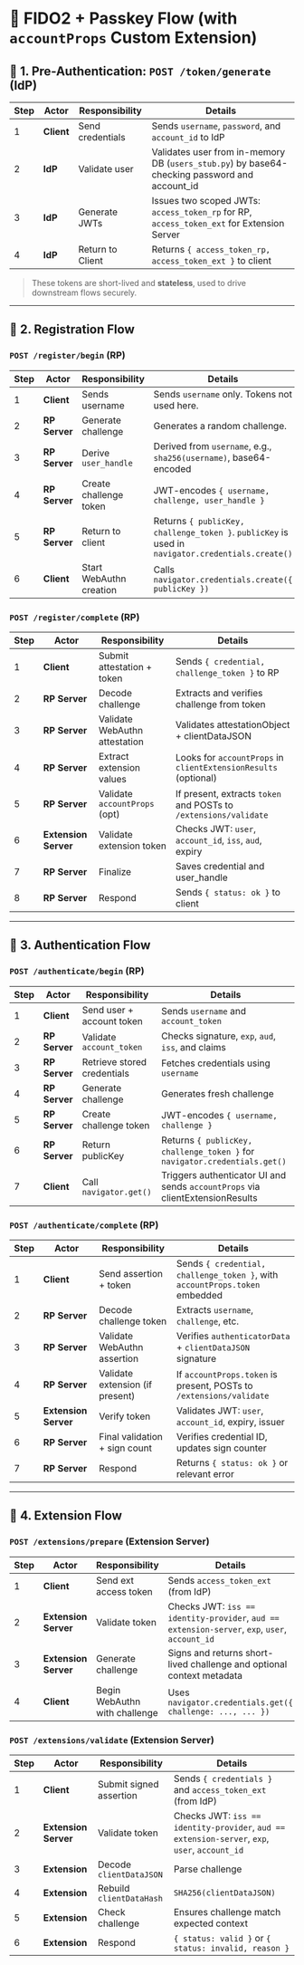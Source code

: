 # 📜 FIDO2 + Passkey Flow (with `accountProps` Custom Extension)

## 🔐 1. Pre-Authentication: `POST /token/generate` (IdP)

| **Step** | **Actor**  | **Responsibility** | **Details**                                                                                       |
|----------|------------|--------------------|---------------------------------------------------------------------------------------------------|
| 1        | **Client** | Send credentials   | Sends `username`, `password`, and `account_id` to IdP                                             |
| 2        | **IdP**    | Validate user      | Validates user from in-memory DB (`users_stub.py`) by base64-checking password and account\_id    |
| 3        | **IdP**    | Generate JWTs      | Issues two scoped JWTs:<br/>`access_token_rp` for RP,<br/>`access_token_ext` for Extension Server |
| 4        | **IdP**    | Return to Client   | Returns `{ access_token_rp, access_token_ext }` to client                                         |

> These tokens are short-lived and **stateless**, used to drive downstream flows securely.

---

## 📝 2. Registration Flow

### `POST /register/begin` (RP)

| **Step** | **Actor**     | **Responsibility**      | **Details**                                                                                       |
|----------|---------------|-------------------------|---------------------------------------------------------------------------------------------------|
| 1        | **Client**    | Sends username          | Sends `username` only. Tokens not used here.                                                      |
| 2        | **RP Server** | Generate challenge      | Generates a random challenge.                                                                     |
| 3        | **RP Server** | Derive `user_handle`    | Derived from `username`, e.g., `sha256(username)`, base64-encoded                                 |
| 4        | **RP Server** | Create challenge token  | JWT-encodes `{ username, challenge, user_handle }`                                                |
| 5        | **RP Server** | Return to client        | Returns `{ publicKey, challenge_token }`. `publicKey` is used in `navigator.credentials.create()` |
| 6        | **Client**    | Start WebAuthn creation | Calls `navigator.credentials.create({ publicKey })`                                               |

### `POST /register/complete` (RP)

| **Step** | **Actor**            | **Responsibility**            | **Details**                                                      |
|----------|----------------------|-------------------------------|------------------------------------------------------------------|
| 1        | **Client**           | Submit attestation + token    | Sends `{ credential, challenge_token }` to RP                    |
| 2        | **RP Server**        | Decode challenge              | Extracts and verifies challenge from token                       |
| 3        | **RP Server**        | Validate WebAuthn attestation | Validates attestationObject + clientDataJSON                     |
| 4        | **RP Server**        | Extract extension values      | Looks for `accountProps` in `clientExtensionResults` (optional)  |
| 5        | **RP Server**        | Validate `accountProps` (opt) | If present, extracts `token` and POSTs to `/extensions/validate` |
| 6        | **Extension Server** | Validate extension token      | Checks JWT: `user`, `account_id`, `iss`, `aud`, expiry           |
| 7        | **RP Server**        | Finalize                      | Saves credential and user\_handle                                |
| 8        | **RP Server**        | Respond                       | Sends `{ status: ok }` to client                                 |

---

## 🔁 3. Authentication Flow

### `POST /authenticate/begin` (RP)

| **Step** | **Actor**     | **Responsibility**          | **Details**                                                                   |
|----------|---------------|-----------------------------|-------------------------------------------------------------------------------|
| 1        | **Client**    | Send user + account token   | Sends `username` and `account_token`                                          |
| 2        | **RP Server** | Validate `account_token`    | Checks signature, `exp`, `aud`, `iss`, and claims                             |
| 3        | **RP Server** | Retrieve stored credentials | Fetches credentials using `username`                                          |
| 4        | **RP Server** | Generate challenge          | Generates fresh challenge                                                     |
| 5        | **RP Server** | Create challenge token      | JWT-encodes `{ username, challenge }`                                         |
| 6        | **RP Server** | Return publicKey            | Returns `{ publicKey, challenge_token }` for `navigator.credentials.get()`    |
| 7        | **Client**    | Call `navigator.get()`      | Triggers authenticator UI and sends `accountProps` via clientExtensionResults |

### `POST /authenticate/complete` (RP)

| **Step** | **Actor**            | **Responsibility**              | **Details**                                                                 |
|----------|----------------------|---------------------------------|-----------------------------------------------------------------------------|
| 1        | **Client**           | Send assertion + token          | Sends `{ credential, challenge_token }`, with `accountProps.token` embedded |
| 2        | **RP Server**        | Decode challenge token          | Extracts `username`, `challenge`, etc.                                      |
| 3        | **RP Server**        | Validate WebAuthn assertion     | Verifies `authenticatorData` + `clientDataJSON` signature                   |
| 4        | **RP Server**        | Validate extension (if present) | If `accountProps.token` is present, POSTs to `/extensions/validate`         |
| 5        | **Extension Server** | Verify token                    | Validates JWT: `user`, `account_id`, expiry, issuer                         |
| 6        | **RP Server**        | Final validation + sign count   | Verifies credential ID, updates sign counter                                |
| 7        | **RP Server**        | Respond                         | Returns `{ status: ok }` or relevant error                                  |

---

## 🧩 4. Extension Flow

### `POST /extensions/prepare` (Extension Server)

| **Step** | **Actor**            | **Responsibility**            | **Details**                                                                                    |
|----------|----------------------|-------------------------------|------------------------------------------------------------------------------------------------|
| 1        | **Client**           | Send ext access token         | Sends `access_token_ext` (from IdP)                                                            |
| 2        | **Extension Server** | Validate token                | Checks JWT: `iss == identity-provider`, `aud == extension-server`, `exp`, `user`, `account_id` |
| 3        | **Extension Server** | Generate challenge            | Signs and returns short-lived challenge and optional context metadata                          |
| 4        | **Client**           | Begin WebAuthn with challenge | Uses `navigator.credentials.get({ challenge: ..., ... })`                                      |

### `POST /extensions/validate` (Extension Server)

| **Step** | **Actor**            | **Responsibility**       | **Details**                                                                                    |
|----------|----------------------|--------------------------|------------------------------------------------------------------------------------------------|
| 1        | **Client**           | Submit signed assertion  | Sends `{ credentials }` and `access_token_ext` (from IdP)                                      |
| 2        | **Extension Server** | Validate token           | Checks JWT: `iss == identity-provider`, `aud == extension-server`, `exp`, `user`, `account_id` |
| 3        | **Extension**        | Decode `clientDataJSON`  | Parse challenge                                                                                |
| 4        | **Extension**        | Rebuild `clientDataHash` | `SHA256(clientDataJSON)`                                                                       |
| 5        | **Extension**        | Check challenge          | Ensures challenge match expected context                                                       |
| 6        | **Extension**        | Respond                  | `{ status: valid }` or `{ status: invalid, reason }`                                           |

